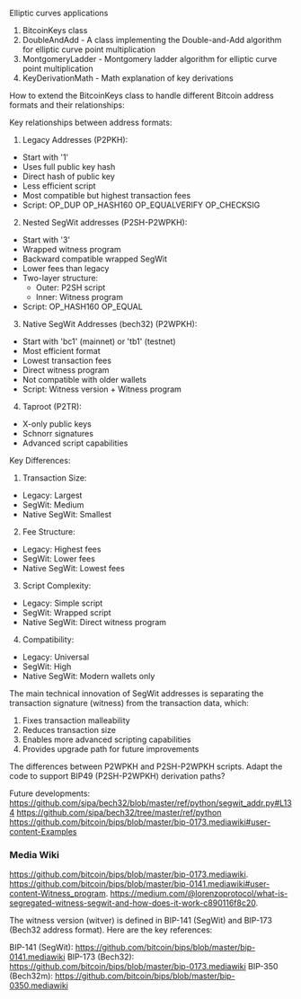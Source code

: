 Elliptic curves applications

1. BitcoinKeys class
2. DoubleAndAdd - A class implementing the Double-and-Add algorithm for elliptic curve point multiplication
3. MontgomeryLadder - Montgomery ladder algorithm for elliptic curve point multiplication
4. KeyDerivationMath - Math explanation of key derivations


How to extend the BitcoinKeys class to handle different Bitcoin address formats and their relationships:

Key relationships between address formats:

1. Legacy Addresses (P2PKH):
- Start with '1'
- Uses full public key hash
- Direct hash of public key
- Less efficient script
- Most compatible but highest transaction fees
- Script: OP_DUP OP_HASH160 <pubKeyHash> OP_EQUALVERIFY OP_CHECKSIG

2. Nested SegWit addresses (P2SH-P2WPKH):
- Start with '3'
- Wrapped witness program
- Backward compatible wrapped SegWit
- Lower fees than legacy
- Two-layer structure:
  * Outer: P2SH script
  * Inner: Witness program
- Script: OP_HASH160 <scriptHash> OP_EQUAL

3. Native SegWit Addresses (bech32) (P2WPKH):
- Start with 'bc1' (mainnet) or 'tb1' (testnet)
- Most efficient format
- Lowest transaction fees
- Direct witness program
- Not compatible with older wallets
- Script: Witness version + Witness program

4. Taproot (P2TR):
- X-only public keys
- Schnorr signatures
- Advanced script capabilities

Key Differences:
1. Transaction Size:
- Legacy: Largest
- SegWit: Medium
- Native SegWit: Smallest

2. Fee Structure:
- Legacy: Highest fees
- SegWit: Lower fees
- Native SegWit: Lowest fees

3. Script Complexity:
- Legacy: Simple script
- SegWit: Wrapped script
- Native SegWit: Direct witness program

4. Compatibility:
- Legacy: Universal
- SegWit: High
- Native SegWit: Modern wallets only

The main technical innovation of SegWit addresses is separating the transaction signature (witness) from the transaction data, which:
1. Fixes transaction malleability
2. Reduces transaction size
3. Enables more advanced scripting capabilities
4. Provides upgrade path for future improvements

The differences between P2WPKH and P2SH-P2WPKH scripts.
Adapt the code to support BIP49 (P2SH-P2WPKH) derivation paths?

Future developments:
https://github.com/sipa/bech32/blob/master/ref/python/segwit_addr.py#L134
https://github.com/sipa/bech32/tree/master/ref/python
https://github.com/bitcoin/bips/blob/master/bip-0173.mediawiki#user-content-Examples

### Media Wiki
https://github.com/bitcoin/bips/blob/master/bip-0173.mediawiki. 
https://github.com/bitcoin/bips/blob/master/bip-0141.mediawiki#user-content-Witness_program. 
https://medium.com/@lorenzoprotocol/what-is-segregated-witness-segwit-and-how-does-it-work-c890116f8c20. 

The witness version (witver) is defined in BIP-141 (SegWit) and BIP-173 (Bech32 address format). Here are the key references:

BIP-141 (SegWit): https://github.com/bitcoin/bips/blob/master/bip-0141.mediawiki
BIP-173 (Bech32): https://github.com/bitcoin/bips/blob/master/bip-0173.mediawiki
BIP-350 (Bech32m): https://github.com/bitcoin/bips/blob/master/bip-0350.mediawiki